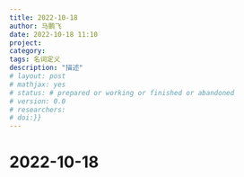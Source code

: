 ```yaml
---
title: 2022-10-18
author: 马鹏飞
date: 2022-10-18 11:10
project:
category: 
tags: 名词定义
description: "描述"
# layout: post
# mathjax: yes
# status: # prepared or working or finished or abandoned
# version: 0.0
# researchers:
# doi:}}
---
```

# 2022-10-18
